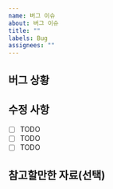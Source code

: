 ```yaml
---
name: 버그 이슈
about: 버그 이슈
title: ""
labels: Bug
assignees: ""
---
```


## 버그 상황

## 수정 사항

- [ ] TODO
- [ ] TODO
- [ ] TODO

## 참고할만한 자료(선택)
